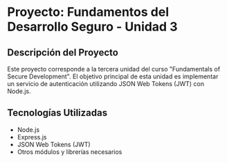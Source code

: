 # Proyecto: Fundamentos del Desarrollo Seguro - Unidad 3

## Descripción del Proyecto

Este proyecto corresponde a la tercera unidad del curso "Fundamentals of Secure Development". El objetivo principal de esta unidad es implementar un servicio de autenticación utilizando JSON Web Tokens (JWT) con Node.js.

## Tecnologías Utilizadas

- Node.js
- Express.js
- JSON Web Tokens (JWT)
- Otros módulos y librerías necesarios



